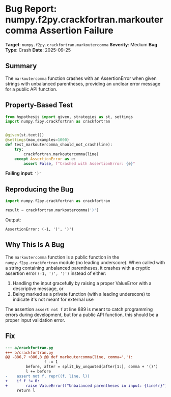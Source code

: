 # Bug Report: numpy.f2py.crackfortran.markoutercomma Assertion Failure

**Target**: `numpy.f2py.crackfortran.markoutercomma`
**Severity**: Medium
**Bug Type**: Crash
**Date**: 2025-09-25

## Summary

The `markoutercomma` function crashes with an AssertionError when given strings with unbalanced parentheses, providing an unclear error message for a public API function.

## Property-Based Test

```python
from hypothesis import given, strategies as st, settings
import numpy.f2py.crackfortran as crackfortran


@given(st.text())
@settings(max_examples=1000)
def test_markoutercomma_should_not_crash(line):
    try:
        crackfortran.markoutercomma(line)
    except AssertionError as e:
        assert False, f"Crashed with AssertionError: {e}"
```

**Failing input**: `')'`

## Reproducing the Bug

```python
import numpy.f2py.crackfortran as crackfortran

result = crackfortran.markoutercomma(')')
```

Output:
```
AssertionError: (-1, ')', ')')
```

## Why This Is A Bug

The `markoutercomma` function is a public function in the `numpy.f2py.crackfortran` module (no leading underscore). When called with a string containing unbalanced parentheses, it crashes with a cryptic assertion error `(-1, ')', ')')` instead of either:

1. Handling the input gracefully by raising a proper ValueError with a descriptive message, or
2. Being marked as a private function (with a leading underscore) to indicate it's not meant for external use

The assertion `assert not f` at line 889 is meant to catch programming errors during development, but for a public API function, this should be a proper input validation error.

## Fix

```diff
--- a/crackfortran.py
+++ b/crackfortran.py
@@ -886,7 +886,8 @@ def markoutercomma(line, comma=','):
                 f -= 1
         before, after = split_by_unquoted(after[1:], comma + '()')
         l += before
-    assert not f, repr((f, line, l))
+    if f != 0:
+        raise ValueError(f"Unbalanced parentheses in input: {line!r}")
     return l
```